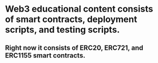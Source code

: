 # Web3 educational content consists of smart contracts, deployment scripts, and testing scripts.

## Right now it consists of ERC20, ERC721, and ERC1155 smart contracts.

